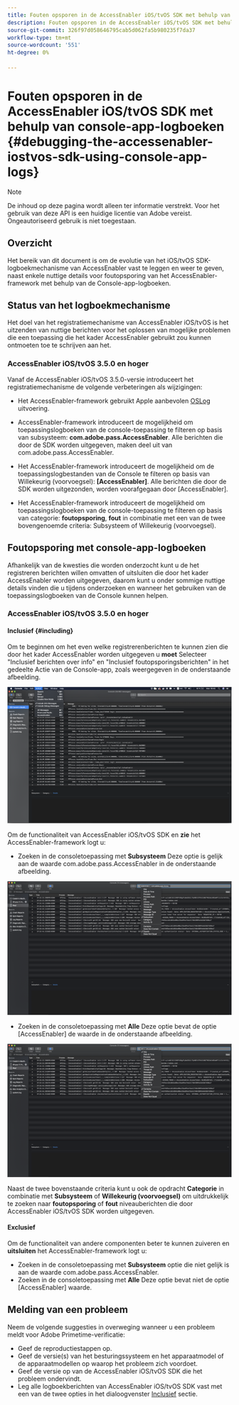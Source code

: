 ```yaml
---
title: Fouten opsporen in de AccessEnabler iOS/tvOS SDK met behulp van console-app-logboeken
description: Fouten opsporen in de AccessEnabler iOS/tvOS SDK met behulp van console-app-logboeken
source-git-commit: 326f97d058646795cab5d062fa5b980235f7da37
workflow-type: tm+mt
source-wordcount: '551'
ht-degree: 0%

---
```



# Fouten opsporen in de AccessEnabler iOS/tvOS SDK met behulp van console-app-logboeken {#debugging-the-accessenabler-iostvos-sdk-using-console-app-logs}

>[!NOTE]
>
>De inhoud op deze pagina wordt alleen ter informatie verstrekt. Voor het gebruik van deze API is een huidige licentie van Adobe vereist. Ongeautoriseerd gebruik is niet toegestaan.


## Overzicht

Het bereik van dit document is om de evolutie van het iOS/tvOS SDK-logboekmechanisme van AccessEnabler vast te leggen en weer te geven, naast enkele nuttige details voor foutopsporing van het AccessEnabler-framework met behulp van de Console-app-logboeken.

## Status van het logboekmechanisme

Het doel van het registratiemechanisme van AccessEnabler iOS/tvOS is het uitzenden van nuttige berichten voor het oplossen van mogelijke problemen die een toepassing die het kader AccessEnabler gebruikt zou kunnen ontmoeten toe te schrijven aan het.

### AccessEnabler iOS/tvOS 3.5.0 en hoger

Vanaf de AccessEnabler iOS/tvOS 3.5.0-versie introduceert het registratiemechanisme de volgende verbeteringen als wijzigingen:

* Het AccessEnabler-framework gebruikt Apple aanbevolen [OSLog](https://developer.apple.com/documentation/os/oslog) uitvoering.

* AccessEnabler-framework introduceert de mogelijkheid om toepassingslogboeken van de console-toepassing te filteren op basis van subsysteem: **com.adobe.pass.AccessEnabler**. Alle berichten die door de SDK worden uitgegeven, maken deel uit van com.adobe.pass.AccessEnabler.

* Het AccessEnabler-framework introduceert de mogelijkheid om de toepassingslogbestanden van de Console te filteren op basis van Willekeurig (voorvoegsel): **[AccessEnabler]**. Alle berichten die door de SDK worden uitgezonden, worden voorafgegaan door [AccessEnabler].

* Het AccessEnabler-framework introduceert de mogelijkheid om toepassingslogboeken van de console-toepassing te filteren op basis van categorie: **foutopsporing**, **fout** in combinatie met een van de twee bovengenoemde criteria: Subsysteem of Willekeurig (voorvoegsel).

## Foutopsporing met console-app-logboeken

Afhankelijk van de kwesties die worden onderzocht kunt u de het registreren berichten willen omvatten of uitsluiten die door het kader AccessEnabler worden uitgegeven, daarom kunt u onder sommige nuttige details vinden die u tijdens onderzoeken en wanneer het gebruiken van de toepassingslogboeken van de Console kunnen helpen.


### AccessEnabler iOS/tvOS 3.5.0 en hoger

#### Inclusief {#including}

Om te beginnen om het even welke registrerenberichten te kunnen zien die door het kader AccessEnabler worden uitgegeven u **moet** Selecteer &quot;Inclusief berichten over info&quot; en &quot;Inclusief foutopsporingsberichten&quot; in het gedeelte Actie van de Console-app, zoals weergegeven in de onderstaande afbeelding.

![](assets/include-info-debug-msg.png)


Om de functionaliteit van AccessEnabler iOS/tvOS SDK en **zie** het AccessEnabler-framework logt u:

* Zoeken in de consoletoepassing met **Subsysteem** Deze optie is gelijk aan de waarde com.adobe.pass.AccessEnabler in de onderstaande afbeelding.

![](assets/subsys-console-app.png)

* Zoeken in de consoletoepassing met **Alle** Deze optie bevat de optie
   [AccessEnabler] de waarde in de onderstaande afbeelding.

![](assets/any-optn-console-app.png)

Naast de twee bovenstaande criteria kunt u ook de opdracht **Categorie** in combinatie met **Subsysteem** of **Willekeurig (voorvoegsel)** om uitdrukkelijk te zoeken naar **foutopsporing** of **fout** niveauberichten die door AccessEnabler iOS/tvOS SDK worden uitgegeven.

#### Exclusief

Om de functionaliteit van andere componenten beter te kunnen zuiveren en **uitsluiten** het AccessEnabler-framework logt u:

* Zoeken in de consoletoepassing met **Subsysteem** optie die niet gelijk is aan de waarde com.adobe.pass.AccessEnabler.
* Zoeken in de consoletoepassing met **Alle** Deze optie bevat niet de optie [AccessEnabler] waarde.

## Melding van een probleem

Neem de volgende suggesties in overweging wanneer u een probleem meldt voor Adobe Primetime-verificatie:

* Geef de reproductiestappen op.
* Geef de versie(s) van het besturingssysteem en het apparaatmodel of de apparaatmodellen op waarop het probleem zich voordoet.
* Geef de versie op van de AccessEnabler iOS/tvOS SDK die het probleem ondervindt.
* Leg alle logboekberichten van AccessEnabler iOS/tvOS SDK vast met een van de twee opties in het dialoogvenster [Inclusief](#including) sectie.

